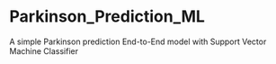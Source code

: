 # Parkinson_Prediction_ML
A simple Parkinson prediction End-to-End model with Support Vector Machine Classifier
